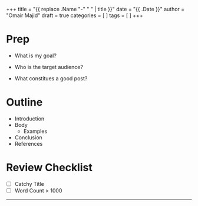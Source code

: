 +++
title = "{{ replace .Name "-" " " | title }}"
date = "{{ .Date }}"
author = "Omair Majid"
draft = true
categories = [  ]
tags = [ ]
+++

# Prep

- What is my goal?

- Who is the target audience?

- What constitues a good post?

# Outline

- Introduction
- Body
  - Examples
- Conclusion
- References

# Review Checklist

- [ ] Catchy Title
- [ ] Word Count > 1000

---
